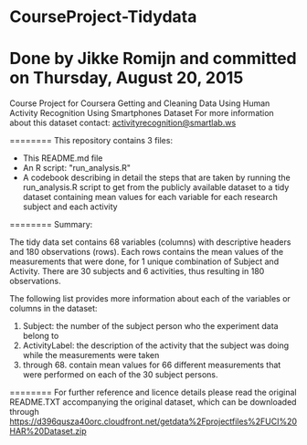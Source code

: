 # CourseProject-Tidydata
Done by Jikke Romijn and committed on Thursday, August 20, 2015
========
Course Project for Coursera Getting and Cleaning Data
Using Human Activity Recognition Using Smartphones Dataset
For more information about this dataset contact: activityrecognition@smartlab.ws

========
This repository contains 3 files:
- This README.md file
- An R script: "run_analysis.R"
- A codebook describing in detail the steps that are taken by running the run_analysis.R script to get from the publicly available dataset to a tidy dataset containing mean values for each variable for each research subject and each activity

========
Summary:

The tidy data set contains 68 variables (columns) with descriptive headers and 180 observations (rows).
Each rows contains the mean values of the measurements that were done, for 1 unique combination of Subject and Activity.
There are 30 subjects and 6 activities, thus resulting in 180 observations.

The following list provides more information about each of the variables or columns in the dataset:

1. Subject: the number of the subject person who the experiment data belong to
2. ActivityLabel: the description of the activity that the subject was doing while the measurements were taken
3. through 68. contain mean values for 66 different measurements that were performed on each of the 30 subject persons.

========
For further reference and licence details please read the original README.TXT accompanying the original dataset, which can be downloaded through https://d396qusza40orc.cloudfront.net/getdata%2Fprojectfiles%2FUCI%20HAR%20Dataset.zip
